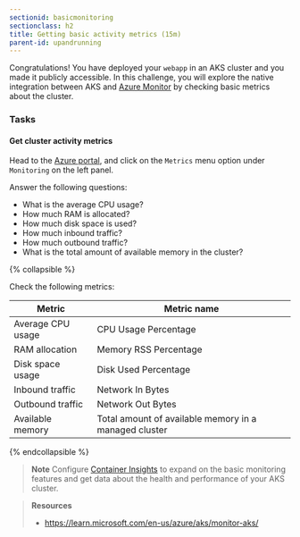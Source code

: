 ```yaml
---
sectionid: basicmonitoring
sectionclass: h2
title: Getting basic activity metrics (15m)
parent-id: upandrunning
---
```


Congratulations! You have deployed your `webapp` in an AKS cluster and you made it publicly accessible. In this challenge, you will explore the native integration between AKS and [Azure Monitor](https://learn.microsoft.com/en-us/azure/azure-monitor/overview) by checking basic metrics about the cluster.

### Tasks

#### Get cluster activity metrics

Head to the [Azure portal](https://portal.azure.com/), and click on the `Metrics` menu option under `Monitoring` on the left panel.

Answer the following questions:

- What is the average CPU usage?
- How much RAM is allocated?
- How much disk space is used?
- How much inbound traffic?
- How much outbound traffic?
- What is the total amount of available memory in the cluster?

{% collapsible %}

Check the following metrics:

| Metric            | Metric name                                           |
|-------------------|-------------------------------------------------------|
| Average CPU usage | CPU Usage Percentage                                  |
| RAM allocation    | Memory RSS Percentage                                 |
| Disk space usage  | Disk Used Percentage                                  |
| Inbound traffic   | Network In Bytes                                      |
| Outbound traffic  | Network Out Bytes                                     |
| Available memory  | Total amount of available memory in a managed cluster |

{% endcollapsible %}

> **Note** Configure [Container Insights](https://learn.microsoft.com/en-us/azure/aks/monitor-aks#container-insights) to expand on the basic monitoring features and get data about the health and performance of your AKS cluster.

> **Resources**
>
> - <https://learn.microsoft.com/en-us/azure/aks/monitor-aks/>
